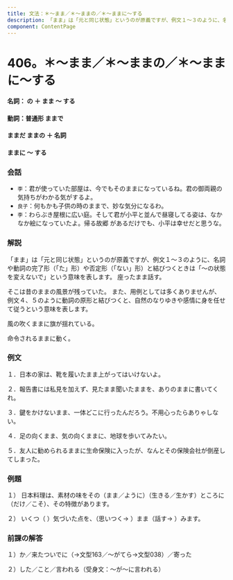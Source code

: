 ```yaml
---
title: 文法：＊～まま／＊～ままの／＊～ままに～する
description: 「まま」は「元と同じ状態」というのが原義ですが、例文１～３のように、名詞や動詞の完了形（「た」形）や否定形（「ない」形）と結びつくときは「～の状態を変えないで」という意味を表します。 座ったまま話す。
component: ContentPage
---
```



# 406。＊～まま／＊～ままの／＊～ままに～する
#### 名詞： の ＋ まま ～ する
#### 動詞：普通形 ままで
#### ままだ ままの ＋ 名詞
#### ままに ～ する
### 会話
- `李`：君が使っていた部屋は、今でもそのままになっているね。君の御両親の気持ちがわかる気がするよ。
- `良子`：何もかも子供の時のままで、妙な気分になるわ。
- `李`：わらぶき屋根に広い庭。そして君が小平と並んで昼寝してる姿は、なかなか絵になっていたよ。帰る故郷 があるだけでも、小平は幸せだと思うな。
### 解説
「まま」は「元と同じ状態」というのが原義ですが、例文１～３のように、名詞や動詞の完了形（「た」形）や否定形（「ない」形）と結びつくときは「～の状態を変えないで」という意味を表します。 座ったまま話す。

そこは昔のままの風景が残っていた。 また、用例としては多くありませんが、例文４、５のように動詞の原形と結びつくと、自然のなりゆきや感情に身を任せて従うという意味を表します。

風の吹くままに旗が揺れている。

命令されるままに動く。
### 例文
１．日本の家は、靴を履いたまま上がってはいけないよ。

２．報告書には私見を加えず、見たまま聞いたままを、ありのままに書いてくれ。

３．鍵をかけないまま、一体どこに行ったんだろう。不用心ったらありゃしない。

４．足の向くまま、気の向くままに、地球を歩いてみたい。

５．友人に勧められるままに生命保険に入ったが、なんとその保険会社が倒産してしまった。
### 例題
１） 日本料理は、素材の味をその（まま／ように）（生きる／生かす）ところに（だけ／こそ）、その特徴があります。      

２） いくつ（ ）気づいた点を、（思いつく→ ）まま（話す→ ）みます。
### 前課の解答
１）か／来たついでに（→文型163／～がてら→文型038）／寄った

２）した／こと／言われる（受身文：～が～に言われる）
